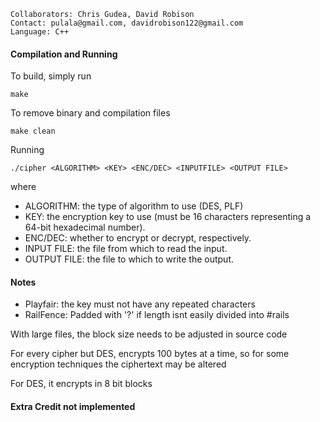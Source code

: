 	Collaborators: Chris Gudea, David Robison
	Contact: pulala@gmail.com, davidrobison122@gmail.com
	Language: C++

#### Compilation and Running
To build, simply run

    make

To remove binary and compilation files

    make clean

Running

	./cipher <ALGORITHM> <KEY> <ENC/DEC> <INPUTFILE> <OUTPUT FILE>

where

* ALGORITHM: the type of algorithm to use (DES, PLF)
* KEY: the encryption key to use (must be 16 characters representing a 64-bit hexadecimal number).
* ENC/DEC: whether to encrypt or decrypt, respectively.
* INPUT FILE: the file from which to read the input.
* OUTPUT FILE: the file to which to write the output.

#### Notes
* Playfair: the key must not have any repeated characters
* RailFence: Padded with '?' if length isnt easily divided into #rails

With large files, the block size needs to be adjusted in source code

For every cipher but DES, encrypts 100 bytes at a time, so for some encryption techniques the ciphertext may be altered

For DES, it encrypts in 8 bit blocks

#### Extra Credit not implemented
